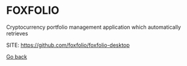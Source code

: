 # FOXFOLIO
 
 Cryptocurrency portfolio management application which automatically retrieves
 
 SITE: https://github.com/foxfolio/foxfolio-desktop

 [Go back](https://portable-linux-apps.github.io/apps.html)
